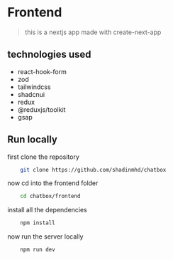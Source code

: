 # Frontend

> this is a nextjs app made with create-next-app

## technologies used

- react-hook-form
- zod
- tailwindcss
- shadcnui
- redux
- @reduxjs/toolkit
- gsap

## Run locally

first clone the repository

```bash
    git clone https://github.com/shadinmhd/chatbox
```

now cd into the frontend folder

```bash
    cd chatbox/frontend
```

install all the dependencies

```bash
    npm install
```

now run the server locally

```bash
    npm run dev
```
